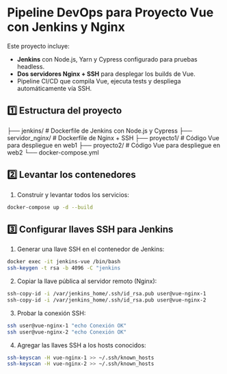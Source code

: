# Pipeline DevOps para Proyecto Vue con Jenkins y Nginx

Este proyecto incluye:

- **Jenkins** con Node.js, Yarn y Cypress configurado para pruebas headless.
- **Dos servidores Nginx + SSH** para desplegar los builds de Vue.
- Pipeline CI/CD que compila Vue, ejecuta tests y despliega automáticamente vía SSH.

## 1️⃣ Estructura del proyecto

├── jenkins/ # Dockerfile de Jenkins con Node.js y Cypress
├── servidor_nginx/ # Dockerfile de Nginx + SSH
├── proyecto1/ # Código Vue para despliegue en web1
├── proyecto2/ # Código Vue para despliegue en web2
└── docker-compose.yml

## 2️⃣ Levantar los contenedores

1. Construir y levantar todos los servicios:
    
```bash
docker-compose up -d --build
```

## 3️⃣ Configurar llaves SSH para Jenkins

1. Generar una llave SSH en el contenedor de Jenkins:

```bash
docker exec -it jenkins-vue /bin/bash
ssh-keygen -t rsa -b 4096 -C "jenkins
```

2. Copiar la llave pública al servidor remoto (Nginx):

```bash
ssh-copy-id -i /var/jenkins_home/.ssh/id_rsa.pub user@vue-nginx-1
ssh-copy-id -i /var/jenkins_home/.ssh/id_rsa.pub user@vue-nginx-2
```

3. Probar la conexión SSH:

```bash
ssh user@vue-nginx-1 "echo Conexión OK"
ssh user@vue-nginx-2 "echo Conexión OK"
```

4. Agregar las llaves SSH a los hosts conocidos:

```bash
ssh-keyscan -H vue-nginx-1 >> ~/.ssh/known_hosts
ssh-keyscan -H vue-nginx-2 >> ~/.ssh/known_hosts
```
